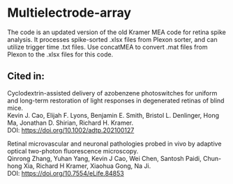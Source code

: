 # Multielectrode-array
The code is an updated version of the old Kramer MEA code for retina spike analysis. It processes spike-sorted .xlsx files from Plexon sorter, and can utilize trigger time .txt files. 
Use concatMEA to convert .mat files from Plexon to the .xlsx files for this code.

Cited in:
-
Cyclodextrin-assisted delivery of azobenzene photoswitches for uniform and long-term restoration of light responses in degenerated retinas of blind mice.  
Kevin J. Cao, Elijah F. Lyons, Benjamin E. Smith, Bristol L. Denlinger, Hong Ma, Jonathan D. Shirian, Richard H. Kramer.  
DOI: https://doi.org/10.1002/adtp.202100127
  
Retinal microvascular and neuronal pathologies probed in vivo by adaptive optical two-photon fluorescence microscopy.  
Qinrong Zhang, Yuhan Yang, Kevin J Cao, Wei Chen, Santosh Paidi, Chun-hong Xia, Richard H Kramer, Xiaohua Gong, Na Ji.  
DOI: https://doi.org/10.7554/eLife.84853
